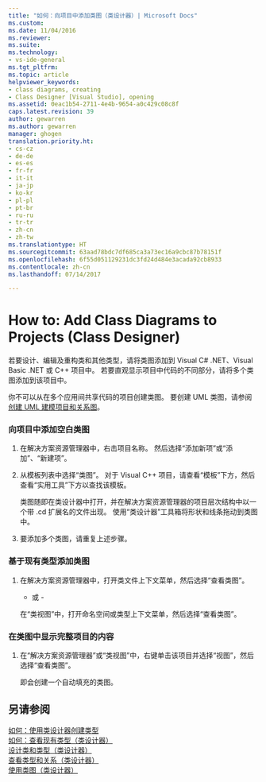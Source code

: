 ```yaml
---
title: "如何：向项目中添加类图（类设计器）| Microsoft Docs"
ms.custom: 
ms.date: 11/04/2016
ms.reviewer: 
ms.suite: 
ms.technology:
- vs-ide-general
ms.tgt_pltfrm: 
ms.topic: article
helpviewer_keywords:
- class diagrams, creating
- Class Designer [Visual Studio], opening
ms.assetid: 0eac1b54-2711-4e4b-9654-a0c429c08c8f
caps.latest.revision: 39
author: gewarren
ms.author: gewarren
manager: ghogen
translation.priority.ht:
- cs-cz
- de-de
- es-es
- fr-fr
- it-it
- ja-jp
- ko-kr
- pl-pl
- pt-br
- ru-ru
- tr-tr
- zh-cn
- zh-tw
ms.translationtype: HT
ms.sourcegitcommit: 63aad78bdc7df685ca3a73ec16a9cbc87b78151f
ms.openlocfilehash: 6f55d051129231dc3fd24d484e3acada92cb8933
ms.contentlocale: zh-cn
ms.lasthandoff: 07/14/2017

---
```

# <a name="how-to-add-class-diagrams-to-projects-class-designer"></a>How to: Add Class Diagrams to Projects (Class Designer)
若要设计、编辑及重构类和其他类型，请将类图添加到 Visual C# .NET、Visual Basic .NET 或 C++ 项目中。 若要直观显示项目中代码的不同部分，请将多个类图添加到该项目中。  
  
 你不可以从在多个应用间共享代码的项目创建类图。 要创建 UML 类图，请参阅[创建 UML 建模项目和关系图](../modeling/create-uml-modeling-projects-and-diagrams.md)。  
  
### <a name="to-add-a-blank-class-diagram-to-a-project"></a>向项目中添加空白类图  
  
1.  在解决方案资源管理器中，右击项目名称。 然后选择“添加新项”或“添加”、“新建项”。  
  
2.  从模板列表中选择“类图”。 对于 Visual C++ 项目，请查看“模板”下方，然后查看“实用工具”下方以查找该模板。  
  
     类图随即在类设计器中打开，并在解决方案资源管理器的项目层次结构中以一个带 .cd 扩展名的文件出现。 使用“类设计器”工具箱将形状和线条拖动到类图中。  
  
3.  要添加多个类图，请重复上述步骤。  
  
### <a name="to-add-a-class-diagram-based-on-existing-types"></a>基于现有类型添加类图  
  
1.  在解决方案资源管理器中，打开类文件上下文菜单，然后选择“查看类图”。  
  
     - 或 -  
  
     在“类视图”中，打开命名空间或类型上下文菜单，然后选择“查看类图”。  
  
### <a name="to-display-the-contents-of-a-complete-project-in-a-class-diagram"></a>在类图中显示完整项目的内容  
  
1.  在“解决方案资源管理器”或“类视图”中，右键单击该项目并选择“视图”，然后选择“查看类图”。  
  
     即会创建一个自动填充的类图。  
  
## <a name="see-also"></a>另请参阅  
 [如何：使用类设计器创建类型](../ide/how-to-create-types-by-using-class-designer.md)   
 [如何：查看现有类型（类设计器）](../ide/how-to-view-existing-types-class-designer.md)   
 [设计类和类型（类设计器）](../ide/designing-classes-and-types-class-designer.md)   
 [查看类型和关系（类设计器）](../ide/viewing-types-and-relationships-class-designer.md)   
 [使用类图（类设计器）](../ide/working-with-class-diagrams-class-designer.md)
